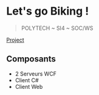 # Let's go Biking !
> POLYTECH ~ SI4 ~ SOC/WS

[Project](https://lms.univ-cotedazur.fr/course/view.php?id=4334)

## Composants

* 2 Serveurs WCF
* Client C#
* Client Web

